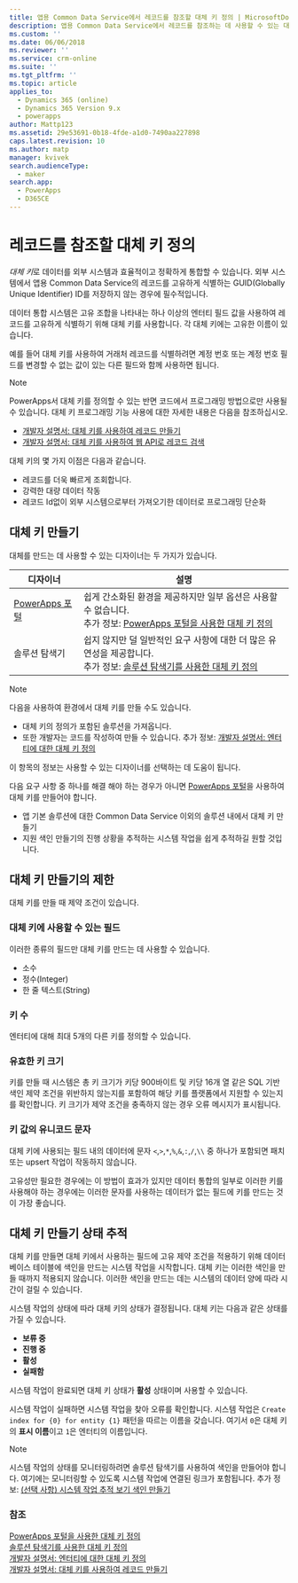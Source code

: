 ```yaml
---
title: 앱용 Common Data Service에서 레코드를 참조할 대체 키 정의 | MicrosoftDocs
description: 앱용 Common Data Service에서 레코드를 참조하는 데 사용할 수 있는 대체 키를 정의하는 방법에 대해 설명합니다.
ms.custom: ''
ms.date: 06/06/2018
ms.reviewer: ''
ms.service: crm-online
ms.suite: ''
ms.tgt_pltfrm: ''
ms.topic: article
applies_to:
  - Dynamics 365 (online)
  - Dynamics 365 Version 9.x
  - powerapps
author: Mattp123
ms.assetid: 29e53691-0b18-4fde-a1d0-7490aa227898
caps.latest.revision: 10
ms.author: matp
manager: kvivek
search.audienceType:
  - maker
search.app:
  - PowerApps
  - D365CE
---
```

# <a name="define-alternate-keys-to-reference-records"></a>레코드를 참조할 대체 키 정의

*대체 키*로 데이터를 외부 시스템과 효율적이고 정확하게 통합할 수 있습니다. 외부 시스템에서 앱용 Common Data Service의 레코드를 고유하게 식별하는 GUID(Globally Unique Identifier) ID를 저장하지 않는 경우에 필수적입니다. 

데이터 통합 시스템은 고유 조합을 나타내는 하나 이상의 엔터티 필드 값을 사용하여 레코드를 고유하게 식별하기 위해 대체 키를 사용합니다. 각 대체 키에는 고유한 이름이 있습니다. 

예를 들어 대체 키를 사용하여 거래처 레코드를 식별하려면 계정 번호 또는 계정 번호 필드를 변경할 수 없는 값이 있는 다른 필드와 함께 사용하면 됩니다.

> [!NOTE]
> PowerApps서 대체 키를 정의할 수 있는 반면 코드에서 프로그래밍 방법으로만 사용될 수 있습니다. 대체 키 프로그래밍 기능 사용에 대한 자세한 내용은 다음을 참조하십시오.   
> - [개발자 설명서: 대체 키를 사용하여 레코드 만들기](/dynamics365/customer-engagement/developer/use-alternate-key-create-record) 
> - [개발자 설명서: 대체 키를 사용하여 웹 API로 레코드 검색](/dynamics365/customer-engagement/developer/webapi/retrieve-entity-using-web-api#retrieve-using-an-alternate-key)

대체 키의 몇 가지 이점은 다음과 같습니다.  
  
- 레코드를 더욱 빠르게 조회합니다.  
- 강력한 대량 데이터 작동  
- 레코드 Id없이 외부 시스템으로부터 가져오기한 데이터로 프로그래밍 단순화  
  

## <a name="creating-an-alternate-key"></a>대체 키 만들기

대체를 만드는 데 사용할 수 있는 디자이너는 두 가지가 있습니다.

|디자이너| 설명|
|--|--|
|[PowerApps 포털](https://web.powerapps.com/?utm_source=padocs&utm_medium=linkinadoc&utm_campaign=referralsfromdoc)|쉽게 간소화된 환경을 제공하지만 일부 옵션은 사용할 수 없습니다.<br />추가 정보: [PowerApps 포털을 사용한 대체 키 정의](define-alternate-keys-portal.md)|
|솔루션 탐색기|쉽지 않지만 덜 일반적인 요구 사항에 대한 더 많은 유연성을 제공합니다.<br />추가 정보: [솔루션 탐색기를 사용한 대체 키 정의](define-alternate-keys-solution-explorer.md) |

> [!NOTE]
> 다음을 사용하여 환경에서 대체 키를 만들 수도 있습니다.
> - 대체 키의 정의가 포함된 솔루션을 가져옵니다.
> - 또한 개발자는 코드를 작성하여 만들 수 있습니다. 추가 정보: [개발자 설명서: 엔터티에 대한 대체 키 정의](/dynamics365/customer-engagement/developer/define-alternate-keys-entity)

이 항목의 정보는 사용할 수 있는 디자이너를 선택하는 데 도움이 됩니다. 

다음 요구 사항 중 하나를 해결 해야 하는 경우가 아니면 [PowerApps 포털](https://web.powerapps.com/?utm_source=padocs&utm_medium=linkinadoc&utm_campaign=referralsfromdoc)을 사용하여 대체 키를 만들어야 합니다.

- 앱 기본 솔루션에 대한 Common Data Service 이외의 솔루션 내에서 대체 키 만들기
- 지원 색인 만들기의 진행 상황을 추적하는 시스템 작업을 쉽게 추적하길 원할 것입니다.


## <a name="limits-in-creating-alternate-keys"></a>대체 키 만들기의 제한

대체 키를 만들 때 제약 조건이 있습니다.

### <a name="fields-that-can-be-used-for-alternate-keys"></a>대체 키에 사용할 수 있는 필드

이러한 종류의 필드만 대체 키를 만드는 데 사용할 수 있습니다.
 - 소수
 - 정수(Integer)
 - 한 줄 텍스트(String)

### <a name="number-of-keys"></a>키 수

엔터티에 대해 최대 5개의 다른 키를 정의할 수 있습니다.
 
### <a name="valid-key-size"></a>유효한 키 크기

키를 만들 때 시스템은 총 키 크기가 키당 900바이트 및 키당 16개 열 같은 SQL 기반 색인 제약 조건을 위반하지 않는지를 포함하여 해당 키를 플랫폼에서 지원할 수 있는지를 확인합니다. 키 크기가 제약 조건을 충족하지 않는 경우 오류 메시지가 표시됩니다.

### <a name="unicode-characters-in-key-value"></a>키 값의 유니코드 문자

대체 키에 사용되는 필드 내의 데이터에 문자 `<`,`>`,`*`,`%`,`&`,`:`,`/`,`\\` 중 하나가 포함되면 패치 또는 upsert 작업이 작동하지 않습니다. 

고유성만 필요한 경우에는 이 방법이 효과가 있지만 데이터 통합의 일부로 이러한 키를 사용해야 하는 경우에는 이러한 문자를 사용하는 데이터가 없는 필드에 키를 만드는 것이 가장 좋습니다.

## <a name="track-the-status-of-the-creation-of-the-alternate-key"></a>대체 키 만들기 상태 추적

대체 키를 만들면 대체 키에서 사용하는 필드에 고유 제약 조건을 적용하기 위해 데이터베이스 테이블에 색인을 만드는 시스템 작업을 시작합니다. 대체 키는 이러한 색인을 만들 때까지 적용되지 않습니다. 이러한 색인을 만드는 데는 시스템의 데이터 양에 따라 시간이 걸릴 수 있습니다. 

시스템 작업의 상태에 따라 대체 키의 상태가 결정됩니다. 대체 키는 다음과 같은 상태를 가질 수 있습니다.
- **보류 중**
- **진행 중**
- **활성**
- **실패함**

시스템 작업이 완료되면 대체 키 상태가 **활성** 상태이며 사용할 수 있습니다.

시스템 작업이 실패하면 시스템 작업을 찾아 오류를 확인합니다. 시스템 작업은 `Create index for {0} for entity {1}` 패턴을 따르는 이름을 갖습니다. 여기서 `0`은 대체 키의 **표시 이름**이고 `1`은 엔터티의 이름입니다.


> [!NOTE]
> 시스템 작업의 상태를 모니터링하려면 솔루션 탐색기를 사용하여 색인을 만들어야 합니다. 여기에는 모니터링할 수 있도록 시스템 작업에 연결된 링크가 포함됩니다. 추가 정보: [(선택 사항) 시스템 작업 추적 보기 색인 만들기](define-alternate-keys-solution-explorer.md#optional-view-the-system-job-tracking-creation-of-indexes)
  
  
### <a name="see-also"></a>참조  

[PowerApps 포털을 사용한 대체 키 정의](define-alternate-keys-portal.md)<br />
[솔루션 탐색기를 사용한 대체 키 정의](define-alternate-keys-solution-explorer.md)<br />
[개발자 설명서: 엔터티에 대한 대체 키 정의](/dynamics365/customer-engagement/developer/define-alternate-keys-entity)<br />
[개발자 설명서: 대체 키를 사용하여 레코드 만들기](/dynamics365/customer-engagement/developer/use-alternate-key-create-record)
